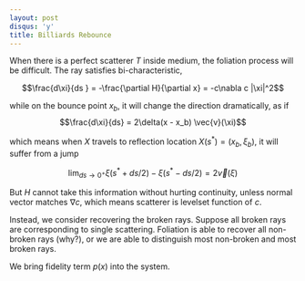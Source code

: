 ```yaml
---
layout: post
disqus: 'y'
title: Billiards Rebounce
---
```


When there is a perfect scatterer $T$ inside medium, the foliation process will be difficult.  The ray satisfies bi-characteristic,

$$\frac{d\xi}{ds } = -\frac{\partial H}{\partial x} = -c\nabla c |\xi|^2$$

while on the bounce point $x_b$, it will change the direction dramatically, as if
$$\frac{d\xi}{ds} = 2\delta(x - x_b) \vec{v}(\xi)$$

which means when $X$ travels to reflection location $X(s^{\ast})=(x_b, \xi_b)$, it will suffer from a jump

$$\lim_{ds\to 0^{+}}\xi(s^{\ast} + ds/2) - \xi(s^{\ast} - ds/2) =  2 \vec{v}(\xi) $$

But $H$ cannot take this information without hurting continuity, unless normal vector matches $\nabla c$, which means scatterer is levelset function of $c$.

Instead, we consider recovering the broken rays. Suppose all broken rays are corresponding to single scattering. Foliation is able to recover all non-broken rays (why?), or we are able to distinguish most non-broken and most broken rays.

We bring fidelity term $p(x)$ into the system.
